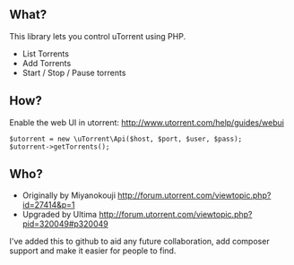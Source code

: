 What?
----
This library lets you control uTorrent using PHP.

* List Torrents
* Add Torrents
* Start / Stop / Pause torrents

How?
----
Enable the web UI in utorrent: http://www.utorrent.com/help/guides/webui

    $utorrent = new \uTorrent\Api($host, $port, $user, $pass);
    $utorrent->getTorrents();

Who?
----
* Originally by Miyanokouji http://forum.utorrent.com/viewtopic.php?id=27414&p=1
* Upgraded by Ultima http://forum.utorrent.com/viewtopic.php?pid=320049#p320049

I've added this to github to aid any future collaboration, add composer support and make it easier for people to find.